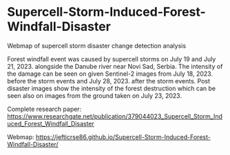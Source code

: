 # Supercell-Storm-Induced-Forest-Windfall-Disaster
Webmap of supercell storm disaster change detection analysis

Forest windfall event was caused by supercell storms on July 19 and July 21, 2023. alongside the Danube river near Novi Sad, Serbia. The intensity of the damage can be seen on given Sentinel-2 images from July 18, 2023. before the storm events and July 28, 2023. after the storm events. Post disaster images show the intensity of the forest destruction which can be seen also on images from the ground taken on July 23, 2023.

Complete research paper: https://www.researchgate.net/publication/379044023_Supercell_Storm_Induced_Forest_Windfall_Disaster

Webmap: https://jefticrse86.github.io/Supercell-Storm-Induced-Forest-Windfall-Disaster/
